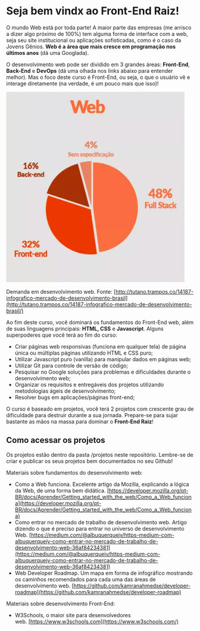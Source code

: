 # Seja bem vindx ao Front-End Raiz!

O mundo Web está por toda parte! A maior parte das empresas (me arrisco a dizer algo próximo de 100%) tem alguma forma de interface com a web, seja seu site institucional ou aplicações sofisticadas, como é o caso da Jovens Gênios. **Web é a área que mais cresce em programação nos últimos anos** (dá uma Googlada).

O desenvolvimento web pode ser dividido em 3 grandes áreas: **Front-End**, **Back-End** e **DevOps** (dá uma olhada nos links abaixo para entender melhor). Mas o foco deste curso é Front-End, ou seja, o que o usuário vê e interage diretamente (na verdade, é um pouco mais que isso)!

![desenvolvimento web](imagens/desenvolvimento_web.png?raw=true)  

Demanda em desenvolvimento web. Fonte: [http://tutano.trampos.co/14187-infografico-mercado-de-desenvolvimento-brasil](http://tutano.trampos.co/14187-infografico-mercado-de-desenvolvimento-brasil/)

Ao fim deste curso, você dominará os fundamentos do Front-End web, além de suas linguagens principais: **HTML, CSS** e **Javascript**. Alguns superpoderes que você terá ao fim do curso:

*   Criar páginas web responsivas (funciona em qualquer tela) de página única ou múltiplas páginas utilizando HTML e CSS puro;
*   Utilizar Javascript puro (vanilla) para manipular dados em páginas web;
*   Utilizar Git para controle de versão de código;
*   Pesquisar no Google soluções para problemas e dificuldades durante o desenvolvimento web;
*   Organizar os requisitos e entregáveis dos projetos utilizando metodologias ágeis de desenvolvimento;
*   Resolver bugs em aplicações/páginas front-end;

O curso é baseado em projetos, você terá 2 projetos com crescente grau de dificuldade para destruir durante a sua jornada. Prepare-se para sujar bastante as mãos na massa para dominar o **Front-End Raiz**!

## Como acessar os projetos

Os projetos estão dentro da pasta /projetos neste repositório. Lembre-se de criar e publicar os seus projetos bem documentados no seu Github!


Materiais sobre fundamentos do desenvolvimento web:

*   Como a Web funciona. Excelente artigo da Mozilla, explicando a lógica da Web, de uma forma bem didática. [https://developer.mozilla.org/pt-BR/docs/Aprender/Getting_started_with_the_web/Como_a_Web_funciona](https://developer.mozilla.org/pt-BR/docs/Aprender/Getting_started_with_the_web/Como_a_Web_funciona)
*   Como entrar no mercado de trabalho de desenvolvimento web. Artigo dizendo o que é preciso para entrar no universo de desenvolvimento Web. [https://medium.com/@albuquerquejv/https-medium-com-albuquerquejv-como-entrar-no-mercado-de-trabalho-de-desenvolvimento-web-36af84234381](https://medium.com/@albuquerquejv/https-medium-com-albuquerquejv-como-entrar-no-mercado-de-trabalho-de-desenvolvimento-web-36af84234381)
*   Web Developer Roadmap. Um mapa em forma de infográfico mostrando os caminhos recomendados para cada uma das áreas de desenvolvimento web. [https://github.com/kamranahmedse/developer-roadmap](https://github.com/kamranahmedse/developer-roadmap)

Materiais sobre desenvolvimento Front-End:

*   W3Schools, o maior site para desenvolvedores web. [https://www.w3schools.com](https://www.w3schools.com/)
